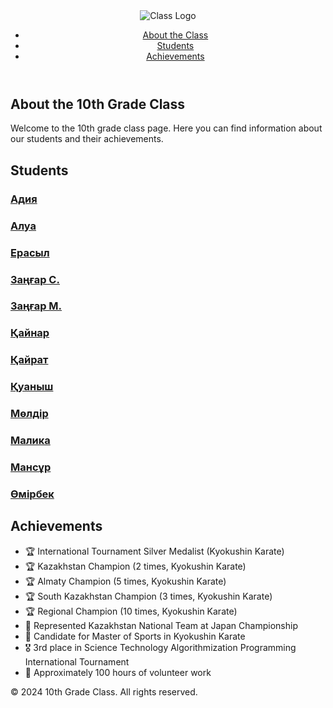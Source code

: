 <!DOCTYPE html>
<html lang="en">
<head>
    <meta charset="UTF-8">
    <meta name="viewport" content="width=device-width, initial-scale=1.0">
    <title>10th Grade Class</title>
    <link rel="stylesheet" href="css/styles.css">
</head>
<body>
    <header>
        <nav>
            <img src="https://img.hhcdn.ru/employer-logo/2410370.png" alt="Class Logo" class="logo">
            <ul class="nav-links">
                <li><a href="#about">About the Class</a></li>
                <li><a href="#students">Students</a></li>
                <li><a href="#achievements">Achievements</a></li>
            </ul>
        </nav>
    </header>
    <section id="about" class="about">
        <h1>About the 10th Grade Class</h1>
        <p>Welcome to the 10th grade class page. Here you can find information about our students and their achievements.</p>
    </section>
    <section id="students" class="students">
        <h2>Students</h2>
        <div class="student-list">
            <div class="student-card">
                <h3><a href="adiya.htm" target="_blank">Адия</a></h3>
            </div>
            <div class="student-card">
                <h3><a href="inform3.html" target="_blank">Алуа</a></h3>
            </div>
            <div class="student-card">
                <h3><a href="https://example.com/medet" target="_blank">Ерасыл</a></h3>
            </div>
            <div class="student-card">
                <h3><a href="зангар.html" target="_blank">Заңғар С.</a></h3>
            </div>
            <div class="student-card">
                <h3><a href="https://example.com/janel" target="_blank">Заңғар М.</a></h3>
            </div>
            <div class="student-card">
                <h3><a href="portfolioKAINAR.html" target="_blank">Қайнар</a></h3>
            </div>
            <div class="student-card">
                <h3><a href="https://example.com/aruzhan" target="_blank">Қайрат</a></h3>
            </div>
            <div class="student-card">
                <h3><a href="қуаныш.html" target="_blank">Қуаныш</a></h3>
            </div>
            <div class="student-card">
                <h3><a href="moldir.html" target="_blank">Мөлдір</a></h3>
            </div>
            <div class="student-card">
                <h3><a href="https://example.com/diana" target="_blank">Малика</a></h3>
            </div>
            <div class="student-card">
                <h3><a href="portfolio.html" target="_blank">Мансұр</a></h3>
            </div>
            <div class="student-card">
                <h3><a href="https://example.com/madina" target="_blank">Өмірбек</a></h3>
            </div>
        </div>
    </section>
    <section id="achievements" class="achievements">
        <h2>Achievements</h2>
        <ul>
            <li>🏆 International Tournament Silver Medalist (Kyokushin Karate)</li>
            <li>🏆 Kazakhstan Champion (2 times, Kyokushin Karate)</li>
            <li>🏆 Almaty Champion (5 times, Kyokushin Karate)</li>
            <li>🏆 South Kazakhstan Champion (3 times, Kyokushin Karate)</li>
            <li>🏆 Regional Champion (10 times, Kyokushin Karate)</li>
            <li>📜 Represented Kazakhstan National Team at Japan Championship</li>
            <li>🥋 Candidate for Master of Sports in Kyokushin Karate</li>
            <li>🎖️ 3rd place in Science Technology Algorithmization Programming International Tournament</li>
            <li>📜 Approximately 100 hours of volunteer work</li>
        </ul>
    </section>
    <footer>
        <p>&copy; 2024 10th Grade Class. All rights reserved.</p>
    </footer>
</body>
</html>

